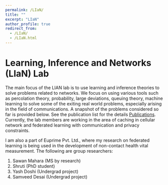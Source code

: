 ```yaml
---
permalink: /LIaN/
title: ""
excerpt: "LIaN"
author_profile: true
redirect_from: 
  - /LIaN/
  - /LIaN.html
---
```




# Learning, Inference and Networks (LIaN) Lab

The main  focus of the LIAN lab is to use learning and inference theories to solve problems related to networks. We focus on using various tools such as  percolation theory, probability, large deviations, queuing theory,  machine learning to solve some of the exiting real world problems,  especially arising in the field of communications. A snapshot of the  problems considered so far is provided below. See the publication list  for the details [Publications](/publications/). Currently, the lab members are working in the area of caching in  cellular network and federated learning with communication and privacy  constraints. 

I am also a part of Euprime Pvt. Ltd.,  where my research on federated learning is being used in the development of non-contact health vital measurement. The following are group  researchers:

1. Sawan Mahara (MS by research)
2. Shruti (PhD student)
3. Yash Doshi (Undergrad project)
4. Samveed Desai (Undergrad project)
